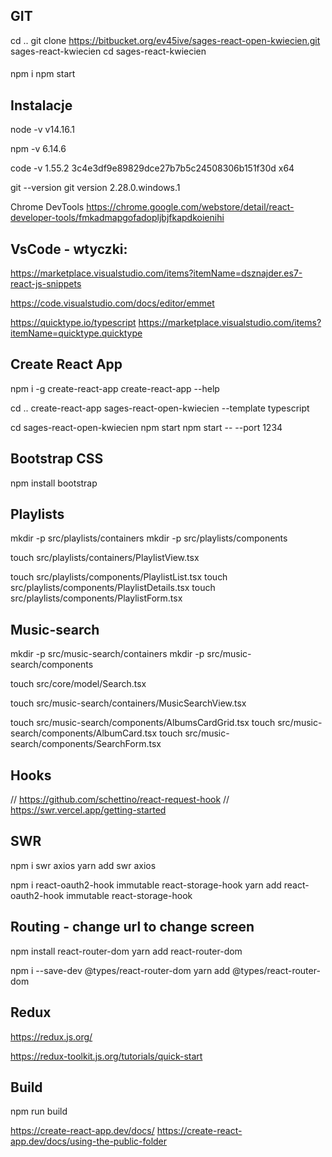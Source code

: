 ## GIT 
cd ..
git clone https://bitbucket.org/ev45ive/sages-react-open-kwiecien.git sages-react-kwiecien
cd sages-react-kwiecien  
####  <!-- LUB  "File -> Open Folder -> sages-react-kwiecien" -->
npm i 
npm start

## Instalacje
node -v
v14.16.1

npm -v
6.14.6

code -v
1.55.2
3c4e3df9e89829dce27b7b5c24508306b151f30d
x64

git --version
git version 2.28.0.windows.1

Chrome DevTools
https://chrome.google.com/webstore/detail/react-developer-tools/fmkadmapgofadopljbjfkapdkoienihi

## VsCode - wtyczki:
https://marketplace.visualstudio.com/items?itemName=dsznajder.es7-react-js-snippets

https://code.visualstudio.com/docs/editor/emmet

https://quicktype.io/typescript
https://marketplace.visualstudio.com/items?itemName=quicktype.quicktype


## Create React App
npm i -g create-react-app 
create-react-app --help

cd ..
create-react-app sages-react-open-kwiecien --template typescript 

cd sages-react-open-kwiecien
npm start
npm start -- --port 1234

## Bootstrap CSS
<!-- npm install react-bootstrap bootstrap -->
npm install bootstrap

## Playlists
mkdir -p src/playlists/containers
mkdir -p src/playlists/components

touch src/playlists/containers/PlaylistView.tsx

touch src/playlists/components/PlaylistList.tsx
touch src/playlists/components/PlaylistDetails.tsx
touch src/playlists/components/PlaylistForm.tsx

## Music-search
mkdir -p src/music-search/containers
mkdir -p src/music-search/components

touch src/core/model/Search.tsx

touch src/music-search/containers/MusicSearchView.tsx

touch src/music-search/components/AlbumsCardGrid.tsx
touch src/music-search/components/AlbumCard.tsx
touch src/music-search/components/SearchForm.tsx


## Hooks

// https://github.com/schettino/react-request-hook
// https://swr.vercel.app/getting-started

## SWR
npm i swr axios
yarn add swr axios 


npm i react-oauth2-hook immutable react-storage-hook
yarn add react-oauth2-hook immutable react-storage-hook


## Routing - change url to change screen

npm install react-router-dom
yarn add react-router-dom

npm i --save-dev @types/react-router-dom
yarn add @types/react-router-dom

## Redux
https://redux.js.org/

https://redux-toolkit.js.org/tutorials/quick-start

## Build
npm run build

https://create-react-app.dev/docs/
https://create-react-app.dev/docs/using-the-public-folder